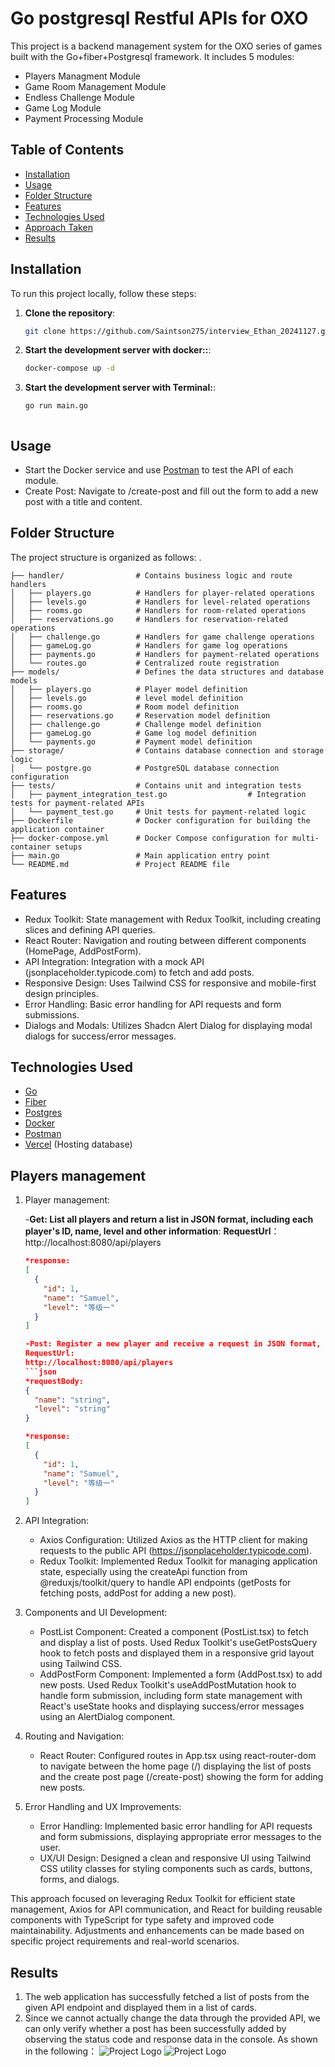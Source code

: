 # Go postgresql Restful APIs for OXO
This project is a backend management system for the OXO series of games built with the Go+fiber+Postgresql framework. It includes 5 modules:
- Players Managment Module
- Game Room Management Module
- Endless Challenge Module
- Game Log Module
- Payment Processing Module

## Table of Contents

- [Installation](#installation)
- [Usage](#usage)
- [Folder Structure](#folder-structure)
- [Features](#features)
- [Technologies Used](#technologies-used)
- [Approach Taken](#approach-taken)
- [Results](#results)

## Installation

To run this project locally, follow these steps:

1. **Clone the repository**:

   ```bash
   git clone https://github.com/Saintson275/interview_Ethan_20241127.git
   
2. **Start the development server with docker::**:

   ```bash
   docker-compose up -d
   
3. **Start the development server with Terminal:**:

   ```bash
   go run main.go
   

   
## Usage
- Start the Docker service and use [Postman](https://www.postman.com) to test the API of each module.
- Create Post: Navigate to /create-post and fill out the form to add a new post with a title and content.

## Folder Structure
The project structure is organized as follows:
       .


    ├── handler/                # Contains business logic and route handlers
    │   ├── players.go          # Handlers for player-related operations
    │   ├── levels.go           # Handlers for level-related operations
    │   ├── rooms.go            # Handlers for room-related operations
    │   ├── reservations.go     # Handlers for reservation-related operations
    │   ├── challenge.go        # Handlers for game challenge operations
    │   ├── gameLog.go          # Handlers for game log operations
    │   ├── payments.go         # Handlers for payment-related operations
    │   └── routes.go           # Centralized route registration
    ├── models/                 # Defines the data structures and database models
    │   ├── players.go          # Player model definition
    │   ├── levels.go           # level model definition
    │   ├── rooms.go            # Room model definition
    │   ├── reservations.go     # Reservation model definition
    │   ├── challenge.go        # Challenge model definition
    │   ├── gameLog.go          # Game log model definition
    │   └── payments.go         # Payment model definition
    ├── storage/                # Contains database connection and storage logic
    │   └── postgre.go          # PostgreSQL database connection configuration
    ├── tests/                  # Contains unit and integration tests
    │   ├── payment_integration_test.go                  # Integration tests for payment-related APIs
    │   └── payment_test.go     # Unit tests for payment-related logic
    ├── Dockerfile              # Docker configuration for building the application container
    ├── docker-compose.yml      # Docker Compose configuration for multi-container setups
    ├── main.go                 # Main application entry point
    └── README.md               # Project README file

## Features
- Redux Toolkit: State management with Redux Toolkit, including creating slices and defining API queries.
- React Router: Navigation and routing between different components (HomePage, AddPostForm).
- API Integration: Integration with a mock API (jsonplaceholder.typicode.com) to fetch and add posts.
- Responsive Design: Uses Tailwind CSS for responsive and mobile-first design principles.
- Error Handling: Basic error handling for API requests and form submissions.
- Dialogs and Modals: Utilizes Shadcn Alert Dialog for displaying modal dialogs for success/error messages.

## Technologies Used
- [Go](https://go.dev)
- [Fiber](https://gofiber.io)
- [Postgres](https://www.postgresql.org)
- [Docker](https://www.docker.com)
- [Postman](https://www.postman.com)
- [Vercel](https://vercel.com) (Hosting database)

## Players management
1. Player management:

   -**Get: List all players and return a list in JSON format, including each player's ID, name, level and other information**:
   **RequestUrl**：
   http://localhost:8080/api/players
   ```json
   *response:
   [
     {
       "id": 1,
       "name": "Samuel",
       "level": "等级一"
     }
   ]

   -Post: Register a new player and receive a request in JSON format, including the player's name and level. Returns the new player's ID:
   RequestUrl:
   http://localhost:8080/api/players
   ```json
   *requestBody:
   {
     "name": "string",  
     "level": "string"
   }

   *response:
   [
     {
       "id": 1,
       "name": "Samuel",
       "level": "等级一"
     }
   ]

2. API Integration:
   - Axios Configuration: Utilized Axios as the HTTP client for making requests to the public API (https://jsonplaceholder.typicode.com).
   - Redux Toolkit: Implemented Redux Toolkit for managing application state, especially using the createApi function from @reduxjs/toolkit/query to handle API          endpoints (getPosts for fetching posts, addPost for adding a new post).
  
3. Components and UI Development:
   - PostList Component: Created a component (PostList.tsx) to fetch and display a list of posts. Used Redux Toolkit's useGetPostsQuery hook to fetch posts and          displayed them in a responsive grid layout using Tailwind CSS.
   - AddPostForm Component: Implemented a form (AddPost.tsx) to add new posts. Used Redux Toolkit's useAddPostMutation hook to handle form submission, including         form state management with React's useState hooks and displaying success/error messages using an AlertDialog component.

4. Routing and Navigation:
   - React Router: Configured routes in App.tsx using react-router-dom to navigate between the home page (/) displaying the list of posts and the create post page       (/create-post) showing the form for adding new posts.

5. Error Handling and UX Improvements:
   - Error Handling: Implemented basic error handling for API requests and form submissions, displaying appropriate error messages to the user.
   - UX/UI Design: Designed a clean and responsive UI using Tailwind CSS utility classes for styling components such as cards, buttons, forms, and dialogs.

This approach focused on leveraging Redux Toolkit for efficient state management, Axios for API communication, and React for building reusable components with TypeScript for type safety and improved code maintainability. Adjustments and enhancements can be made based on specific project requirements and real-world scenarios.

## Results
1. The web application has successfully fetched a list of posts from the given API endpoint and displayed them in a list of cards.
2. Since we cannot actually change the data through the provided API, we can only verify whether a post has been successfully added by observing the status code and response data in the console. As shown in the following：
![Project Logo](public/successful.png)
![Project Logo](public/failed.png)
